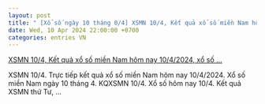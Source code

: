 ```yaml
---
layout: post
title: " [Xổ số ngày 10 tháng 0/4] XSMN 10/4, Kết quả xổ số miền Nam hôm nay 10/4/2024, xổ số ..."
date: Wed, 10 Apr 2024 22:00:00 +0700
categories: entries VN
---
```

[XSMN 10/4, Kết quả xổ số miền Nam hôm nay 10/4/2024, xổ số ...](https://enternews.vn/xsmn-104-ket-qua-xo-so-mien-nam-hom-nay-1042024-xo-so-mien-nam-ngay-10-thang-4truc-tiep-xsmn-104.html)

XSMN 10/4. Trực tiếp kết quả xổ số miền Nam hôm nay 10/4/2024. Xổ số miền Nam ngày 10 tháng 4. KQXSMN 10/4. Xổ số hôm nay 10/4. Kết quả XSMN thứ Tư, ...


